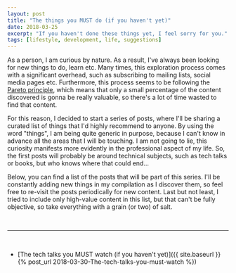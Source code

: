 ```yaml
---
layout: post
title: "The things you MUST do (if you haven't yet)"
date: 2018-03-25
excerpt: "If you haven't done these things yet, I feel sorry for you."
tags: [lifestyle, development, life, suggestions]
---
```


As a person, I am curious by nature. As a result, I've always been looking for new things to do, learn etc. Many times, this exploration process comes with a significant overhead, such as subscribing to mailing lists, social media pages etc. Furthermore, this process seems to be following the [Pareto principle](https://en.wikipedia.org/wiki/Pareto_principle), which means that only a small percentage of the content discovered is gonna be really valuable, so there's a lot of time wasted to find that content. 

For this reason, I decided to start a series of posts, where I'll be sharing a curated list of things that I'd highly recommend to anyone. By using the word "things", I am being quite generic in purpose, because I can't know in advance all the areas that I will be touching. I am not going to lie, this curiosity manifests more evidently in the professional aspect of my life. So, the first posts will probably be around technical subjects, such as tech talks or books, but who knows where that could end...

Below, you can find a list of the posts that will be part of this series. I'll be constantly adding new things in my compilation as I discover them, so feel free to re-visit the posts periodically for new content. Last but not least, I tried to include only high-value content in this list, but that can't be fully objective, so take everything with a grain (or two) of salt.

<br/>

----

<br/>

* [The tech talks you MUST watch (if you haven't yet)]({{ site.baseurl }}{% post_url 2018-03-30-The-tech-talks-you-must-watch %})